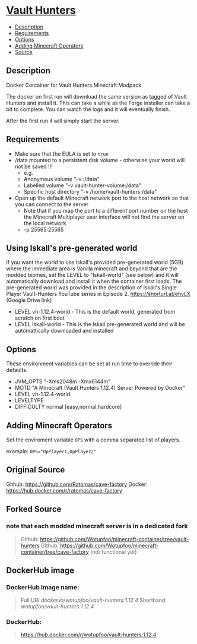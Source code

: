 # [Vault Hunters]([https://vaulthunters.gg](https://www.curseforge.com/minecraft/modpacks/vault-hunters-official-modpack))
<!-- MarkdownTOC autolink="true" indent="  " markdown_preview="github" -->

- [Description](#description)
- [Requirements](#requirements)
- [Options](#options)
- [Adding Minecraft Operators](#adding-minecraft-operators)
- [Source](#source)

<!-- /MarkdownTOC -->

## Description


Docker Container for Vault Hunters Minecraft Modpack

The docker on first run will download the same version as tagged of Vault Hunters and install it.  This can take a while as the Forge installer can take a bit to complete.  You can watch the logs and it will eventually finish.

After the first run it will simply start the server.

## Requirements

- Make sure that the EULA  is set to `true`
- /data mounted to a persistent disk volume - otherwise your world will not be saved !!!
    - e.g.
    - Anonymous volume "-v :/data"
    - Labelled volume "-v vault-hunter-volume:/data"
    - Specific host directory "-v /home/vault-hunters:/data"
- Open up the default Minecraft network port to the host network so that you can connect to the server
    - Note that if you map the port to a different port number on the host the Minecraft Multiplayer user interface will not find the server on the local network
    - -p 25565:25565

## Using Iskall's pre-generated world
If you want the world to use Iskall's provided pre-generated world (5GB) where the immediate area is Vanilla minecraft and beyond that are the modded biomes, set the LEVEL to "Iskall-world" (see below) and it will automatically download and install it when the container first loads.
The pre-generated world was provided in the description of Iskall's Single Player Vault-Hunters YouTube series in Episode 2. https://shorturl.at/ehvLX (Google Drive link)

- LEVEL vh-1.12.4-world        - This is the default world, generated from scratch on first boot
- LEVEL Iskall-world           - This is the Iskall pre-generated world and will be automattically downloaded and installed

## Options

These environment variables can be set at run time to override their defaults.

- JVM_OPTS "-Xms2048m -Xmx6144m"
- MOTD "A Minecraft (Vault Hunters 1.12.4) Server Powered by Docker"
- LEVEL vh-1.12.4-world
- LEVELTYPE
- DIFFICULTY normal     [easy,normal,hardcore]

## Adding Minecraft Operators

Set the enviroment variable `OPS` with a comma separated list of players.

example:
`OPS="OpPlayer1,OpPlayer2"`

## Original Source
Github: https://github.com/Ratomas/cave-factory
Docker: https://hub.docker.com/r/ratomas/cave-factory

## Forked Source
### note that each modded minecraft server is in a dedicated fork
> Github: https://github.com/Wotupfoo/minecraft-container/tree/vault-hunters
> Github: https://github.com/Wotupfoo/minecraft-container/tree/cave-factory   (not functional yet)

## DockerHub image
### DockerHub Image name: 
> Full URI *docker.io/wotupfoo/vault-hunters:1.12.4* 
> Shorthand *wotupfoo/vault-hunters:1.12.4*
### DockerHub:
> https://hub.docker.com/r/wotupfoo/vault-hunters:1.12.4

